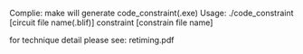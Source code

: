 
Complie: make
will generate code_constraint(.exe)
Usage:
    ./code_constraint [circuit file name(.blif)] constraint [constrain file name]
    
for technique detail please see: retiming.pdf
